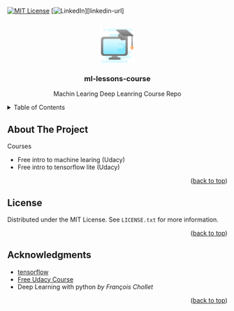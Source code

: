 <div id="top"></div>
<!--
*** Thanks for checking out the Best-README-Template. If you have a suggestion
*** that would make this better, please fork the repo and create a pull request
*** or simply open an issue with the tag "enhancement".
*** Don't forget to give the project a star!
*** Thanks again! Now go create something AMAZING! :D
-->

[![MIT License][license-shield]][license-url]
[![LinkedIn][linkedin-shield]][linkedin-url]
<!-- PROJECT LOGO -->
<br />
<div align="center">
  <a href="https://https://github.com/dmike16/ml-lessons-course">
    <img src="images/logo.png" alt="Logo" width="80" height="80">
  </a>

<h3 align="center">ml-lessons-course</h3>

  <p align="center">
    Machin Learing Deep Leanring Course Repo
  </p>
</div>



<!-- TABLE OF CONTENTS -->
<details>
  <summary>Table of Contents</summary>
  <ol>
    <li>
      <a href="#about-the-project">About The Project</a>
    </li>
    <li><a href="#license">License</a></li>
    <li><a href="#acknowledgments">Acknowledgments</a></li>
  </ol>
</details>



<!-- ABOUT THE PROJECT -->
## About The Project

Courses

 - Free intro to machine learing (Udacy)
 - Free intro to tensorflow lite (Udacy)
 
<p align="right">(<a href="#top">back to top</a>)</p>


<!-- LICENSE -->
## License

Distributed under the MIT License. See `LICENSE.txt` for more information.

<p align="right">(<a href="#top">back to top</a>)</p>

<!-- ACKNOWLEDGMENTS -->
## Acknowledgments

* [tensorflow](https://www.tensorflow.org/)
* [Free Udacy Course](https://www.udacity.com/course/intro-to-tensorflow-for-deep-learning--ud187)
* Deep Learning with python _by François Chollet_

<p align="right">(<a href="#top">back to top</a>)</p>

[license-shield]: https://img.shields.io/github/license/dmike16/ml-lessons-course.svg?style=for-the-badge
[license-url]: https://github.com/dmike16/ml-lessons-course/blob/main/LICENSE
[linkedin-shield]: https://img.shields.io/badge/-LinkedIn-black.svg?style=for-the-badge&logo=linkedin&colorB=555
